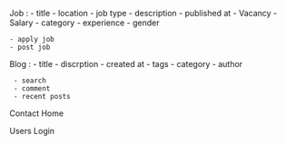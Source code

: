 Job : 
    - title 
    - location
    - job type
    - description
    - published at
    - Vacancy
    - Salary
    - category
    - experience
    - gender


    - apply job
    - post job


Blog : 
     - title
     - discrption
     - created at 
     - tags
     - category 
     - author
     

     - search
     - comment
     - recent posts



Contact
Home 

Users Login
